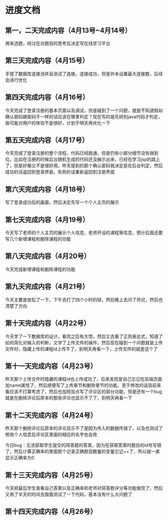 # 进度文档

## 第一，二天完成内容（4月13号~4月14号）

用来选题，经过在对题目的思考后决定写在线学习平台

## 第三天完成内容（4月15号）

手搓了数据库连接池并且测试了连接，连接成功，但是并未设置最大连接数，后续会进行优化

## 第四天完成内容（4月16号）

今天完成了登录注册的基本页面以及调试，但是碰到了一个问题，就是不知道假如确认密码跟密码不一样的话应该在哪里判定？现在写的是先转到java代码才判定，故可能对用户的体验不是很好，计划于明天再优化一下

## 第五天完成内容（4月17号）

今天完成了登录注册的整个流程，代码已经跑通，但是仍有小部分细节没有做到位，比如在注册的时候后台随机生成的代码还没展示出来，已经在学习jsp的路上了，但是好像又不是很好用。昨天提到的那个确认密码我决定是在后台判定，然后成功的话返回到登录界面，失败的话重新返回到注册界面

## 第六天完成内容（4月18号）

写了登录成功后的画面，然后决定先写一个个人主页的展示

## 第七天完成内容（4月19号）

今天写了老师的个人主页的展示个人信息，老师开设的课程等信息，预计后面还要写几个新增课程和删除课程的功能

## 第八天完成内容（4月20号）

今天完成新增课程和删除课程的功能

## 第九天完成内容（4月21号）

今天主要是放松了一下，下午去打了四个小时的球，然后晚上去问了师兄，然后也清楚了方向

## 第十天完成内容（4月22号）

今天学了一下数据库的设计，看完之后有大悟，然后又去看了正则表达式，知道了如何简化对输入的判断，又学了上传文件的操作，然后现在碰到一个问题就是上传文件时，隐藏上传的课程id上传不了，到明天再看一下，上传文件的就差这个了

## 第十一天完成内容（4月23号）

昨天那个上传文件时隐藏的课程id也上传成功了，后来发现是自己忘记在前端页面加name属性了，然后顺便写了上传章节和删除章节的功能，至于修改的话目前来看应该不打算考虑了，然后也加班加点写了评论区的部分功能，但是还有一个bug就是在删除评论后原本的那些评论也显示不了了，到明天再看一下

## 第十二天完成内容（4月24号）

昨天那个删除评论后原本的评论显示不了是因为传入的数据传错了，以及也测试了修改个人信息后评论区里面的相应的名字也会改

今日bug：无法获取学生提交的简答题的答案，因为在获取答案时题目的id号写错了，然后计算正确率的里面那个记录正确题目数量的变量忘记++了，所以就一直显示正确率为0

## 第十三天完成内容（4月25号）

今天把最后学生查看自己答案以及正确率和老师对简答题评分等功能做完了，然后又用了半天的时间去狠狠测试了一下代码，基本没有什么大问题了

## 第十四天完成内容（4月26号）



